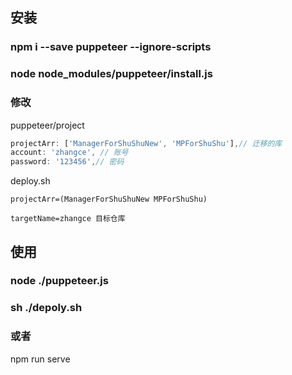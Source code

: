 ## 安装

### npm i --save puppeteer --ignore-scripts 

### node node_modules/puppeteer/install.js

### 修改

puppeteer/project

```js
projectArr: ['ManagerForShuShuNew', 'MPForShuShu'],// 迁移的库
account: 'zhangce', // 账号
password: '123456',// 密码
```

deploy.sh

```shell
projectArr=(ManagerForShuShuNew MPForShuShu)

targetName=zhangce 目标仓库
```





## 使用

### node ./puppeteer.js

### sh ./depoly.sh

### 或者

npm run serve

